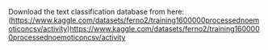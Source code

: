 
Download the text classification database from here:
(https://www.kaggle.com/datasets/ferno2/training1600000processednoemoticoncsv/activity)https://www.kaggle.com/datasets/ferno2/training1600000processednoemoticoncsv/activity
